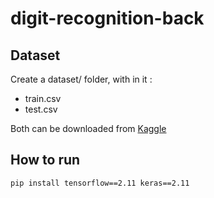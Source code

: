 # digit-recognition-back

## Dataset
Create a dataset/ folder, with in it :

- train.csv
- test.csv

Both can be downloaded from [Kaggle](https://www.kaggle.com/competitions/digit-recognizer/data)

## How to run
```bash
pip install tensorflow==2.11 keras==2.11
```
